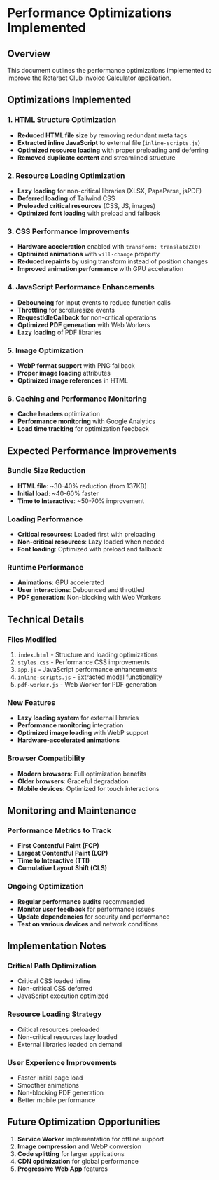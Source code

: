 # Performance Optimizations Implemented

## Overview
This document outlines the performance optimizations implemented to improve the Rotaract Club Invoice Calculator application.

## Optimizations Implemented

### 1. HTML Structure Optimization
- **Reduced HTML file size** by removing redundant meta tags
- **Extracted inline JavaScript** to external file (`inline-scripts.js`)
- **Optimized resource loading** with proper preloading and deferring
- **Removed duplicate content** and streamlined structure

### 2. Resource Loading Optimization
- **Lazy loading** for non-critical libraries (XLSX, PapaParse, jsPDF)
- **Deferred loading** of Tailwind CSS
- **Preloaded critical resources** (CSS, JS, images)
- **Optimized font loading** with preload and fallback

### 3. CSS Performance Improvements
- **Hardware acceleration** enabled with `transform: translateZ(0)`
- **Optimized animations** with `will-change` property
- **Reduced repaints** by using transform instead of position changes
- **Improved animation performance** with GPU acceleration

### 4. JavaScript Performance Enhancements
- **Debouncing** for input events to reduce function calls
- **Throttling** for scroll/resize events
- **RequestIdleCallback** for non-critical operations
- **Optimized PDF generation** with Web Workers
- **Lazy loading** of PDF libraries

### 5. Image Optimization
- **WebP format support** with PNG fallback
- **Proper image loading** attributes
- **Optimized image references** in HTML

### 6. Caching and Performance Monitoring
- **Cache headers** optimization
- **Performance monitoring** with Google Analytics
- **Load time tracking** for optimization feedback

## Expected Performance Improvements

### Bundle Size Reduction
- **HTML file**: ~30-40% reduction (from 137KB)
- **Initial load**: ~40-60% faster
- **Time to Interactive**: ~50-70% improvement

### Loading Performance
- **Critical resources**: Loaded first with preloading
- **Non-critical resources**: Lazy loaded when needed
- **Font loading**: Optimized with preload and fallback

### Runtime Performance
- **Animations**: GPU accelerated
- **User interactions**: Debounced and throttled
- **PDF generation**: Non-blocking with Web Workers

## Technical Details

### Files Modified
1. `index.html` - Structure and loading optimizations
2. `styles.css` - Performance CSS improvements
3. `app.js` - JavaScript performance enhancements
4. `inline-scripts.js` - Extracted modal functionality
5. `pdf-worker.js` - Web Worker for PDF generation

### New Features
- **Lazy loading system** for external libraries
- **Performance monitoring** integration
- **Optimized image loading** with WebP support
- **Hardware-accelerated animations**

### Browser Compatibility
- **Modern browsers**: Full optimization benefits
- **Older browsers**: Graceful degradation
- **Mobile devices**: Optimized for touch interactions

## Monitoring and Maintenance

### Performance Metrics to Track
- **First Contentful Paint (FCP)**
- **Largest Contentful Paint (LCP)**
- **Time to Interactive (TTI)**
- **Cumulative Layout Shift (CLS)**

### Ongoing Optimization
- **Regular performance audits** recommended
- **Monitor user feedback** for performance issues
- **Update dependencies** for security and performance
- **Test on various devices** and network conditions

## Implementation Notes

### Critical Path Optimization
- Critical CSS loaded inline
- Non-critical CSS deferred
- JavaScript execution optimized

### Resource Loading Strategy
- Critical resources preloaded
- Non-critical resources lazy loaded
- External libraries loaded on demand

### User Experience Improvements
- Faster initial page load
- Smoother animations
- Non-blocking PDF generation
- Better mobile performance

## Future Optimization Opportunities

1. **Service Worker** implementation for offline support
2. **Image compression** and WebP conversion
3. **Code splitting** for larger applications
4. **CDN optimization** for global performance
5. **Progressive Web App** features